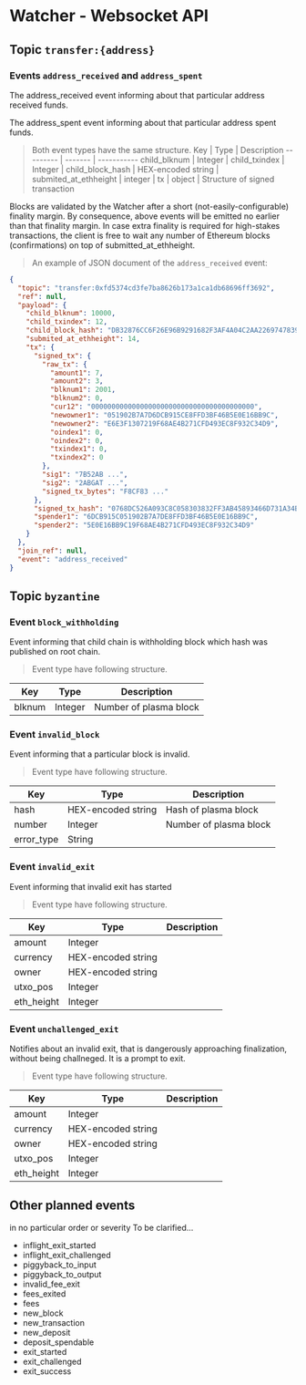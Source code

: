 
# Watcher - Websocket API

## Topic `transfer:{address}`

### Events `address_received` and `address_spent`

The address_received event informing about that particular address received funds.

The address_spent event informing about that particular address spent funds.

> Both event types have the same structure.
Key | Type | Description
--------- | ------- | -----------
child_blknum | Integer | 
child_txindex | Integer | 
child_block_hash | HEX-encoded string |
submited_at_ethheight | integer |
tx | object | Structure of signed transaction

Blocks are validated by the Watcher after a short (not-easily-configurable) finality margin. By consequence, above events will be emitted no earlier than that finality margin. In case extra finality is required for high-stakes transactions, the client is free to wait any number of Ethereum blocks (confirmations) on top of submitted_at_ethheight.

> An example of JSON document of the `address_received` event:

```json
{
  "topic": "transfer:0xfd5374cd3fe7ba8626b173a1ca1db68696ff3692",
  "ref": null,
  "payload": {
    "child_blknum": 10000,
    "child_txindex": 12,
    "child_block_hash": "DB32876CC6F26E96B9291682F3AF4A04C2AA2269747839F14F1A8C529CF90225",
    "submited_at_ethheight": 14,
    "tx": {
      "signed_tx": {
        "raw_tx": {
          "amount1": 7,
          "amount2": 3,
          "blknum1": 2001,
          "blknum2": 0,
          "cur12": "0000000000000000000000000000000000000000",
          "newowner1": "051902B7A7D6DCB915CE8FFD3BF46B5E0E16BB9C",
          "newowner2": "E6E3F1307219F68AE4B271CFD493EC8F932C34D9",
          "oindex1": 0,
          "oindex2": 0,
          "txindex1": 0,
          "txindex2": 0
        },
        "sig1": "7B52AB ...",
        "sig2": "2ABGAT ...",
        "signed_tx_bytes": "F8CF83 ..."
      },
      "signed_tx_hash": "0768DC526A093C8C058303832FF3AB45893466D731A34BCF1BF2F866586C0FE6",
      "spender1": "6DCB915C051902B7A7DE8FFD3BF46B5E0E16BB9C",
      "spender2": "5E0E16BB9C19F68AE4B271CFD493EC8F932C34D9"
    }
  },
  "join_ref": null,
  "event": "address_received"
}
```

## Topic `byzantine`

### Event `block_withholding`

Event informing that child chain is withholding block which hash was published on root chain.

> Event type have following structure.

Key | Type | Description
--------- | ------- | -----------
blknum | Integer | Number of plasma block


### Event `invalid_block`

Event informing that a particular block is invalid.

> Event type have following structure.

Key | Type | Description
--------- | ------- | -----------
hash | HEX-encoded string | Hash of plasma block
number | Integer | Number of plasma block
error_type | String | 


### Event `invalid_exit`

Event informing that invalid exit has started

> Event type have following structure.

Key | Type | Description
--------- | ------- | -----------
amount | Integer | 
currency | HEX-encoded string | 
owner | HEX-encoded string | 
utxo_pos | Integer |
eth_height | Integer |


### Event `unchallenged_exit`

Notifies about an invalid exit, that is dangerously approaching finalization, without being challneged.
It is a prompt to exit.

> Event type have following structure.

Key | Type | Description
--------- | ------- | -----------
amount | Integer | 
currency | HEX-encoded string | 
owner | HEX-encoded string | 
utxo_pos | Integer |
eth_height | Integer |



## Other planned events
in no particular order or severity
To be clarified...

 * inflight_exit_started
 * inflight_exit_challenged
 * piggyback_to_input
 * piggyback_to_output
 * invalid_fee_exit
 * fees_exited
 * fees
 * new_block
 * new_transaction
 * new_deposit
 * deposit_spendable
 * exit_started
 * exit_challenged
 * exit_success

